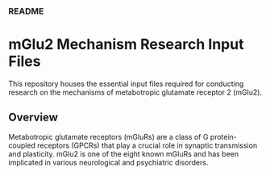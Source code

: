 ### README

# mGlu2 Mechanism Research Input Files
This repository houses the essential input files required for conducting research on the mechanisms of metabotropic glutamate receptor 2 (mGlu2).

## Overview
Metabotropic glutamate receptors (mGluRs) are a class of G protein-coupled receptors (GPCRs) that play a crucial role in synaptic transmission and plasticity. mGlu2 is one of the eight known mGluRs and has been implicated in various neurological and psychiatric disorders.
